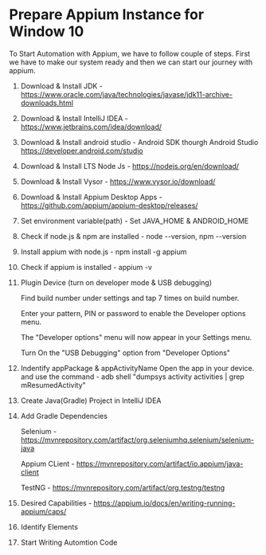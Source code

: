 # Prepare Appium Instance for Window 10
To Start Automation with Appium, we have to follow couple of steps.
First we have to make our system ready and then we can start our journey with appium.

1. Download & Install JDK - https://www.oracle.com/java/technologies/javase/jdk11-archive-downloads.html
2. Download & Install IntelliJ IDEA - https://www.jetbrains.com/idea/download/
3. Download & Install android studio - Android SDK thourgh Android Studio https://developer.android.com/studio
4. Download & Install LTS Node Js - https://nodejs.org/en/download/
5. Download & Install Vysor - https://www.vysor.io/download/
6. Download & Install Appium Desktop Apps - https://github.com/appium/appium-desktop/releases/
7. Set environment variable(path) -  Set JAVA_HOME & ANDROID_HOME
8. Check if node.js & npm are installed - node --version, npm --version
9. Install appium with node.js - npm install -g appium
10. Check if appium is installed - appium -v
11. Plugin Device (turn on developer mode & USB debugging)
    
    Find build number under settings and tap 7 times on build number.
    
    Enter your pattern, PIN or password to enable the Developer options menu.
    
    The "Developer options" menu will now appear in your Settings menu.
    
    Turn On the "USB Debugging" option from "Developer Options"
12. Indentify appPackage & appActivityName
    Open the app in your device. and use the command - adb shell "dumpsys activity activities | grep mResumedActivity"
13. Create Java(Gradle) Project in IntelliJ IDEA
14. Add Gradle Dependencies
    
    Selenium - https://mvnrepository.com/artifact/org.seleniumhq.selenium/selenium-java
    
    Appium CLient - https://mvnrepository.com/artifact/io.appium/java-client
    
    TestNG - https://mvnrepository.com/artifact/org.testng/testng
15. Desired Capabilities - https://appium.io/docs/en/writing-running-appium/caps/
16. Identify Elements
17. Start Writing Automtion Code